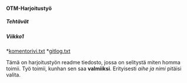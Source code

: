 #### OTM-Harjoitustyö
##### Tehtävät
##### Viikko1
*[komentorivi.txt](https://github.com/JukkaRautaoja/otm-harjoitustyo/blob/master/laskarit/viikko1/komentorivi.txt)
*[gitlog.txt](https://github.com/JukkaRautaoja/otm-harjoitustyo/blob/master/laskarit/viikko1/gitlog.txt)

Tämä on harjoitustyön readme tiedosto, jossa on selitystä miten homma 
toimii. Työ toimii, kunhan sen saa **valmiiksi**. Erityisesti *aihe ja 
nimi* pitäisi valita. 
